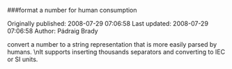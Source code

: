 ###format a number for human consumption

Originally published: 2008-07-29 07:06:58
Last updated: 2008-07-29 07:06:58
Author: Pádraig Brady

convert a number to a string representation that is more easily parsed by humans.\nIt supports inserting thousands separators and converting to IEC or SI units.